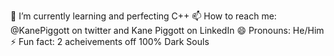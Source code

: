 🌱 I’m currently learning and perfecting C++
📫 How to reach me: @KanePiggott on twitter and Kane Piggott on LinkedIn
😄 Pronouns: He/Him
⚡ Fun fact: 2 acheivements off 100% Dark Souls

